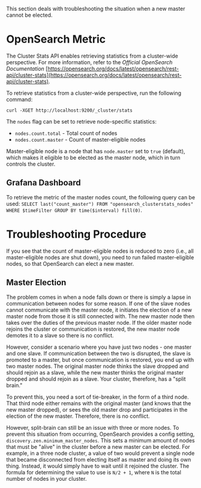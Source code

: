 This section deals with troubleshooting the situation when a new master cannot be elected.

# OpenSearch Metric

The Cluster Stats API enables retrieving statistics from a cluster-wide perspective. For more information, refer to the _Official OpenSearch Documentation_ [https://opensearch.org/docs/latest/opensearch/rest-api/cluster-stats](https://opensearch.org/docs/latest/opensearch/rest-api/cluster-stats).

To retrieve statistics from a cluster-wide perspective, run the following command:

```
curl -XGET http://localhost:9200/_cluster/stats
```

The `nodes` flag can be set to retrieve node-specific statistics:

* `nodes.count.total` - Total count of nodes
* `nodes.count.master` - Count of master-eligible nodes

Master-eligible node is a node that has `node.master` set to `true` (default), which makes it eligible to be elected as the master node, which in turn controls the cluster.

## Grafana Dashboard

To retrieve the metric of the master nodes count, the following query can be used: `SELECT last("count_master") FROM "opensearch_clusterstats_nodes" WHERE $timeFilter GROUP BY time($interval) fill(0)`.

# Troubleshooting Procedure

If you see that the count of master-eligible nodes is reduced to zero (i.e., all master-eligible nodes are shut down), you need to run failed master-eligible nodes, so that OpenSearch can elect a new master.

## Master Election

The problem comes in when a node falls down or there is simply a lapse in communication between nodes for some reason. If one of the slave nodes cannot communicate with the master node, it initiates the election of a new master node from those it is still connected with. The new master node then takes over the duties of the previous master node. If the older master node rejoins the cluster or communication is restored, the new master node demotes it to a slave so there is no conflict.

However, consider a scenario where you have just two nodes - one master and one slave. If communication between the two is disrupted, the slave is promoted to a master, but once communication is restored, you end up with two master nodes. The original master node thinks the slave dropped and should rejoin as a slave, while the new master thinks the original master dropped and should rejoin as a slave. Your cluster, therefore, has a "split brain."

To prevent this, you need a sort of tie-breaker, in the form of a third node. That third node either remains with the original master (and knows that the new master dropped), or sees the old master drop and participates in the election of the new master. Therefore, there is no conflict.

However, split-brain can still be an issue with three or more nodes. To prevent this situation from occurring, OpenSearch provides a config setting, `discovery.zen.minimum_master_nodes`. This sets a minimum amount of nodes that must be "alive" in the cluster before a new master can be elected. For example, in a three node cluster, a value of two would prevent a single node that became disconnected from electing itself as master and doing its own thing. Instead, it would simply have to wait until it rejoined the cluster. The formula for determining the value to use is `N/2 + 1`, where `N` is the total number of nodes in your cluster.
